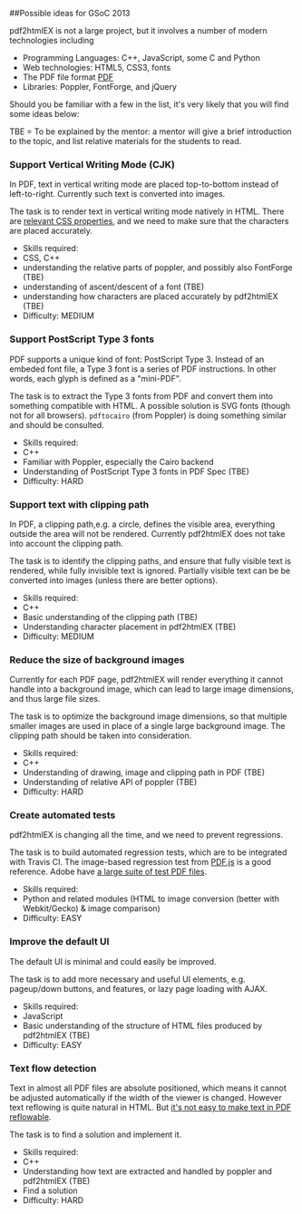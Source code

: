 ##Possible ideas for GSoC 2013

pdf2htmlEX is not a large project, but it involves a number of modern technologies including
 - Programming Languages: C++, JavaScript, some C and Python
 - Web technologies: HTML5, CSS3, fonts
 - The PDF file format [PDF](http://wwwimages.adobe.com/www.adobe.com/content/dam/Adobe/en/devnet/pdf/pdfs/PDF32000_2008.pdf)
 - Libraries: Poppler, FontForge, and jQuery

Should you be familiar with a few in the list, it's very likely that you will find some ideas below:

TBE = To be explained by the mentor: a mentor will give a brief introduction to the topic, and list relative materials for the students to read.

### Support Vertical Writing Mode (CJK)
In PDF, text in vertical writing mode are placed top-to-bottom instead of left-to-right. Currently such text is converted into images.

The task is to render text in vertical writing mode natively in HTML. There are [relevant CSS properties](http://dev.w3.org/csswg/css3-writing-modes/), and we need to make sure that the characters are placed accurately.

 - Skills required: 
  - CSS, C++
  - understanding the relative parts of poppler, and possibly also FontForge (TBE)
  - understanding of ascent/descent of a font (TBE)
  - understanding how characters are placed accurately by pdf2htmlEX (TBE)
 - Difficulty: MEDIUM

### Support PostScript Type 3 fonts
PDF supports a unique kind of font: PostScript Type 3. Instead of an embeded font file, a Type 3 font is a series of PDF instructions. In other words, each glyph is defined as a "mini-PDF".

The task is to extract the Type 3 fonts from PDF and convert them into something compatible with HTML. A possible solution is SVG fonts (though not for all browsers). `pdftocairo` (from Poppler) is doing something similar and should be consulted.

 - Skills required:
  - C++
  - Familiar with Poppler, especially the Cairo backend
  - Understanding of PostScript Type 3 fonts in PDF Spec (TBE)
 - Difficulty: HARD

### Support text with clipping path
In PDF, a clipping path,e.g. a circle, defines the visible area, everything outside the area will not be rendered. Currently pdf2htmlEX does not take into account the clipping path.

The task is to identify the clipping paths, and ensure that fully visible text is rendered, while fully invisible text is ignored. Partially visible text can be be converted into images (unless there are better options).

 - Skills required:
  - C++
  - Basic understanding of the clipping path (TBE)
  - Understanding character placement in pdf2htmlEX (TBE)
 - Difficulty: MEDIUM

### Reduce the size of background images
Currently for each PDF page, pdf2htmlEX will render everything it cannot handle into a background image, which can lead to large image dimensions, and thus large file sizes.

The task is to optimize the background image dimensions, so that multiple smaller images are used in place of a single large background image. The clipping path should be taken into consideration.

 - Skills required:
  - C++
  - Understanding of drawing, image and clipping path in PDF (TBE)
  - Understanding of relative API of poppler (TBE)
 - Difficulty: HARD

### Create automated tests
pdf2htmlEX is changing all the time, and we need to prevent regressions.

The task is to build automated regression tests, which are to be integrated with Travis CI. The image-based regression test from [PDF.js](http://mozilla.github.com/pdf.js/) is a good reference. Adobe have [a large suite of test PDF files](http://acroeng.adobe.com/wp/).

 - Skills required:
  - Python and related modules (HTML to image conversion (better with Webkit/Gecko) & image comparison) 
 - Difficulty: EASY

### Improve the default UI
The default UI is minimal and could easily be improved.

The task is to add more necessary and useful UI elements, e.g. pageup/down buttons, and features, or lazy page loading with AJAX.

 - Skills required:
  - JavaScript
  - Basic understanding of the structure of HTML files produced by pdf2htmlEX (TBE)
 - Difficulty: EASY

### Text flow detection
Text in almost all PDF files are absolute positioned, which means it cannot be adjusted automatically if the width of the viewer is changed. However text reflowing is quite natural in HTML. But [it's not easy to make text in PDF reflowable](https://github.com/coolwanglu/pdf2htmlEX/wiki/Reflowable-Text).

The task is to find a solution and implement it.

 - Skills required: 
  - C++ 
  - Understanding how text are extracted and handled by poppler and pdf2htmlEX (TBE)
  - Find a solution
 - Difficulty: HARD